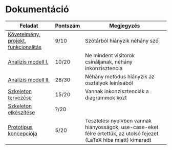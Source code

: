 # Dokumentáció
| Feladat                                                                                                                                                         | Pontszám | Megjegyzés                                                                                                           |
| --------------------------------------------------------------------------------------------------------------------------------------------------------------- | -------- | -------------------------------------------------------------------------------------------------------------------- |
| [Követelmény, projekt, funkcionalitás](https://github.com/sn4k3ch4rm3r/logarlec/blob/main/docs/weekly/02_K%C3%B6vetelm%C3%A9ny_projekt_funkcionalit%C3%A1s.pdf) | 9/10     | Szótárból hiányzik néhány szó                                                                                        |
| [Analízis modell I.](https://github.com/sn4k3ch4rm3r/logarlec/blob/main/docs/weekly/03_Anal%C3%ADzis_modell_I.pdf)                                              | 10/20    | Ne mindent visitorok csináljanak, néhány inkonzisztencia                                                             |
| [Analízis modell II.](https://github.com/sn4k3ch4rm3r/logarlec/blob/main/docs/weekly/04_Anal%C3%ADzis_modell_II.pdf)                                            | 28/30    | Néhány metódus hiányzik az osztályok leírásából                                                                      |
| [Szkeleton tervezése](https://github.com/sn4k3ch4rm3r/logarlec/blob/main/docs/weekly/05_Szkeleton_tervez%C3%A9se.pdf)                                           | 15/20    | Vannak inkonzisztenciák a diagrammok közt                                                                            |
| [Szkeleton elkészítése](https://github.com/sn4k3ch4rm3r/logarlec/blob/main/docs/weekly/06_Szkeleton_elk%C3%A9sz%C3%ADt%C3%A9se.pdf)                             | ?/20     |                                                                                                                      |
| [Prototípus koncepciója](https://github.com/sn4k3ch4rm3r/logarlec/blob/main/docs/weekly/07_Protot%C3%ADpus_koncepci%C3%B3ja.pdf)                                | 5/20     | Tesztelési nyelvben vannak hiányosságok, use-case-eket félre értettük, az utolsó fejezet (LaTeX hiba miatt) kimaradt |